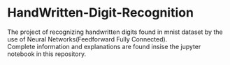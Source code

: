 # HandWritten-Digit-Recognition
The project of recognizing handwritten digits found in mnist dataset by the use of Neural Networks(Feedforward Fully Connected). <br>
Complete information and explanations are found insise the jupyter notebook in this repository.
